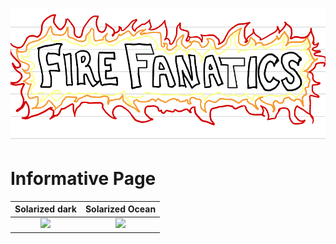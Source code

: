 ![Image](image1.png)
# Informative Page
Solarized dark             |  Solarized Ocean
:-------------------------:|:-------------------------:
![](https://...Dark.png)  |  ![](https://...Ocean.png)
